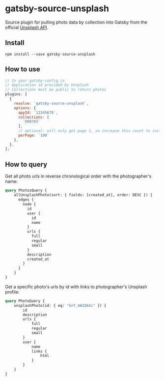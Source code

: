 # gatsby-source-unsplash

Source plugin for pulling photo data by collection into Gatsby from the official [Unsplash API](https://unsplash.com/developers).

## Install

`npm install --save gatsby-source-unsplash`

## How to use

```javascript
// In your gatsby-config.js
// Application id provided by Unsplash
// Collections must be public to return photos
plugins: [
  {
    resolve: `gatsby-source-unsplash`,
    options: {
      appId: `12345678`,
      collections: [
        `098765`
      ],
      // optional: will only get page 1, so increase this count to include > 10 photos
      perPage: `100`
    },
  },
];
```

## How to query

Get all photo urls in reverse chronological order with the photographer's name:

```graphql
query PhotosQuery {
    allUnsplashPhoto(sort: { fields: [created_at], order: DESC }) {
      edges {
        node {
          id
          user {
            id
            name
          }
          urls {
            full
            regular
            small
          }
          description
          created_at
        }
      }
    }
}
```

Get a specific photo's urls by id with links to photographer's Unsplash profile:

```graphql
query PhotoQuery {
    unsplashPhoto(id: { eq: "GnY_mW1Q6Xc" }) {
        id
        description
        urls {
            full
            regular
            small
        }
        user {
            name
            links {
                html
            }
        }
    }
}
```
